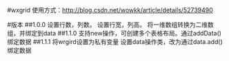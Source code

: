 #wxgrid
使用方式：http://blog.csdn.net/wowkk/article/details/52739490

#版本
##1.0.0
设置行数，列数。
设置行宽，列高。
将一维数组转换为二维数组，并绑定到data
##1.1.0
支持new操作，可创建多个表格布局。通过addData()绑定数据
##1.1.1
将wrgird设置为私有变量
设置data操作类，改为通过data.add()绑定数据
